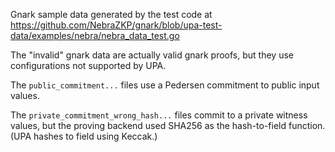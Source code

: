Gnark sample data generated by the test code at https://github.com/NebraZKP/gnark/blob/upa-test-data/examples/nebra/nebra_data_test.go

The "invalid" gnark data are actually valid gnark proofs, but they use configurations not supported by UPA.

The `public_commitment...` files use a Pedersen commitment to public input values.

The `private_commitment_wrong_hash...` files commit to a private witness values, but the proving backend used SHA256 as the hash-to-field function. (UPA hashes to field using Keccak.)

